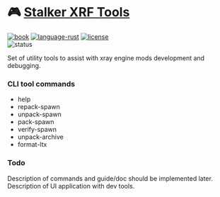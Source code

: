 # 🎮 [Stalker XRF Tools](README.md)

[![book](https://img.shields.io/badge/docs-book-blue.svg?style=flat)](https://xray-forge.github.io/stalker-xrf-book)
[![language-rust](https://img.shields.io/badge/language-rust-orange.svg?style=flat)](https://github.com/xray-forge/stalker-xrf-tools/search?l=rust)
[![license](https://img.shields.io/badge/license-MIT-blue.svg?style=flat)](https://github.com/Neloreck/dreamstate/blob/master/LICENSE)
<br/>
![status](https://github.com/xray-forge/stalker-xrf-tools/actions/workflows/build_and_test.yml/badge.svg)

Set of utility tools to assist with xray engine mods development and debugging.

### CLI tool commands

- help
- repack-spawn
- unpack-spawn
- pack-spawn
- verify-spawn
- unpack-archive
- format-ltx

### Todo

Description of commands and guide/doc should be implemented later. <br/>
Description of UI application with dev tools.
